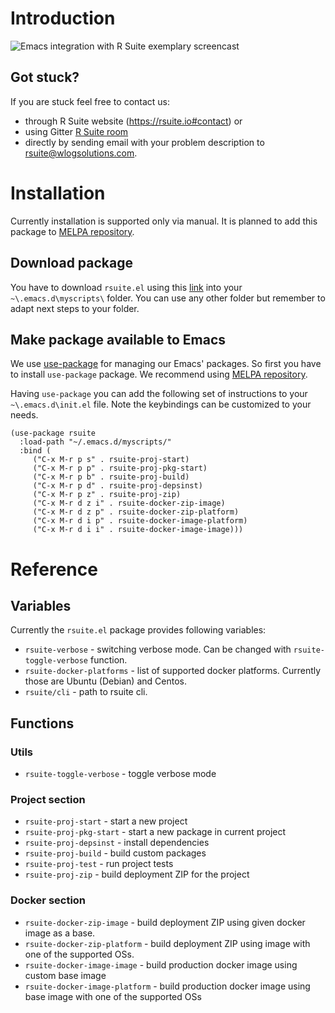 # Introduction

![Emacs integration with R Suite exemplary
screencast](https://github.com/WLOGSolutions/RSuite/blob/master/docs/media/rsuite_emacs_scrncast.png
"Emacs integration with R Suite")

## **Got stuck?**

If you are stuck feel free to contact us:

* through R Suite website (https://rsuite.io#contact) or 
* using Gitter [R Suite room](https://gitter.im/WLOGSolutions/RSuite
  "Gitter R Suite room")
* directly by sending email with your problem description to
  [rsuite@wlogsolutions.com](mailto:rsuite@wlogsolutions.com).

# Installation

Currently installation is supported only via manual. It is planned to
add this package to [MELPA
repository](https://melpa.org/#/getting-started "MELPA repository"). 

## Download package

You have to download `rsuite.el` using this
[link](https://github.com/WLOGSolutions/RSuite "rsuite.el") into your
`~\.emacs.d\myscripts\` folder. You can use any other folder but
remember to adapt next steps to your folder.

## Make package available to Emacs

We use [use-package](https://github.com/jwiegley/use-package
"use-package") for managing our Emacs' packages. So first you have to
install `use-package` package. We recommend using [MELPA
repository](https://melpa.org/#/getting-started "MELPA repository"). 

Having `use-package` you can add the following set of instructions to
your `~\.emacs.d\init.el` file. Note the keybindings can be customized
to your needs.

``` emacs-lisp
(use-package rsuite
  :load-path "~/.emacs.d/myscripts/"
  :bind (
	 ("C-x M-r p s" . rsuite-proj-start)
	 ("C-x M-r p p" . rsuite-proj-pkg-start)
	 ("C-x M-r p b" . rsuite-proj-build)
	 ("C-x M-r p d" . rsuite-proj-depsinst)
	 ("C-x M-r p z" . rsuite-proj-zip)
	 ("C-x M-r d z i" . rsuite-docker-zip-image)
	 ("C-x M-r d z p" . rsuite-docker-zip-platform)
	 ("C-x M-r d i p" . rsuite-docker-image-platform)
	 ("C-x M-r d i i" . rsuite-docker-image-image)))
```

# Reference

## Variables
Currently the `rsuite.el` package provides following variables:

* `rsuite-verbose` - switching verbose mode. Can be changed with
  `rsuite-toggle-verbose` function.
* `rsuite-docker-platforms` - list of supported docker
  platforms. Currently those are Ubuntu (Debian) and Centos.
* `rsuite/cli` - path to rsuite cli.

## Functions


### Utils

* `rsuite-toggle-verbose` - toggle verbose mode

### Project section

* `rsuite-proj-start` - start a new project
* `rsuite-proj-pkg-start` - start a new package in current project
* `rsuite-proj-depsinst` - install dependencies
* `rsuite-proj-build` - build custom packages
* `rsuite-proj-test` - run project tests
* `rsuite-proj-zip` - build deployment ZIP for the project

### Docker section

* `rsuite-docker-zip-image` - build deployment ZIP using given docker
  image as a base.
* `rsuite-docker-zip-platform` - build deployment ZIP using image with
  one of the supported OSs.
* `rsuite-docker-image-image` - build production docker image using
  custom base image
* `rsuite-docker-image-platform` - build production docker image using
  base image with one of the supported OSs

